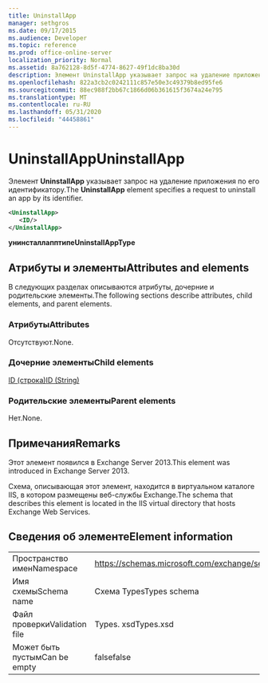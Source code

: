 ```yaml
---
title: UninstallApp
manager: sethgros
ms.date: 09/17/2015
ms.audience: Developer
ms.topic: reference
ms.prod: office-online-server
localization_priority: Normal
ms.assetid: 8a762128-8d5f-4774-8627-49f1dc8ba30d
description: Элемент UninstallApp указывает запрос на удаление приложения по его идентификатору.
ms.openlocfilehash: 822a3cb2c0242111c857e50e3c49379b8ed95fe6
ms.sourcegitcommit: 88ec988f2bb67c1866d06b361615f3674a24e795
ms.translationtype: MT
ms.contentlocale: ru-RU
ms.lasthandoff: 05/31/2020
ms.locfileid: "44458861"
---
```

# <a name="uninstallapp"></a><span data-ttu-id="b602b-103">UninstallApp</span><span class="sxs-lookup"><span data-stu-id="b602b-103">UninstallApp</span></span>

<span data-ttu-id="b602b-104">Элемент **UninstallApp** указывает запрос на удаление приложения по его идентификатору.</span><span class="sxs-lookup"><span data-stu-id="b602b-104">The **UninstallApp** element specifies a request to uninstall an app by its identifier.</span></span> 
  
```XML
<UninstallApp>
   <ID/>
</UninstallApp>
```

 <span data-ttu-id="b602b-105">**унинсталлапптипе**</span><span class="sxs-lookup"><span data-stu-id="b602b-105">**UninstallAppType**</span></span>
## <a name="attributes-and-elements"></a><span data-ttu-id="b602b-106">Атрибуты и элементы</span><span class="sxs-lookup"><span data-stu-id="b602b-106">Attributes and elements</span></span>

<span data-ttu-id="b602b-107">В следующих разделах описываются атрибуты, дочерние и родительские элементы.</span><span class="sxs-lookup"><span data-stu-id="b602b-107">The following sections describe attributes, child elements, and parent elements.</span></span>
  
### <a name="attributes"></a><span data-ttu-id="b602b-108">Атрибуты</span><span class="sxs-lookup"><span data-stu-id="b602b-108">Attributes</span></span>

<span data-ttu-id="b602b-109">Отсутствуют.</span><span class="sxs-lookup"><span data-stu-id="b602b-109">None.</span></span>
  
### <a name="child-elements"></a><span data-ttu-id="b602b-110">Дочерние элементы</span><span class="sxs-lookup"><span data-stu-id="b602b-110">Child elements</span></span>

[<span data-ttu-id="b602b-111">ID (строка)</span><span class="sxs-lookup"><span data-stu-id="b602b-111">ID (String)</span></span>](id-string.md)
  
### <a name="parent-elements"></a><span data-ttu-id="b602b-112">Родительские элементы</span><span class="sxs-lookup"><span data-stu-id="b602b-112">Parent elements</span></span>

<span data-ttu-id="b602b-113">Нет.</span><span class="sxs-lookup"><span data-stu-id="b602b-113">None.</span></span>
  
## <a name="remarks"></a><span data-ttu-id="b602b-114">Примечания</span><span class="sxs-lookup"><span data-stu-id="b602b-114">Remarks</span></span>

<span data-ttu-id="b602b-115">Этот элемент появился в Exchange Server 2013.</span><span class="sxs-lookup"><span data-stu-id="b602b-115">This element was introduced in Exchange Server 2013.</span></span>
  
<span data-ttu-id="b602b-116">Схема, описывающая этот элемент, находится в виртуальном каталоге IIS, в котором размещены веб-службы Exchange.</span><span class="sxs-lookup"><span data-stu-id="b602b-116">The schema that describes this element is located in the IIS virtual directory that hosts Exchange Web Services.</span></span>
  
## <a name="element-information"></a><span data-ttu-id="b602b-117">Сведения об элементе</span><span class="sxs-lookup"><span data-stu-id="b602b-117">Element information</span></span>

|||
|:-----|:-----|
|<span data-ttu-id="b602b-118">Пространство имен</span><span class="sxs-lookup"><span data-stu-id="b602b-118">Namespace</span></span>  <br/> |https://schemas.microsoft.com/exchange/services/2006/types  <br/> |
|<span data-ttu-id="b602b-119">Имя схемы</span><span class="sxs-lookup"><span data-stu-id="b602b-119">Schema name</span></span>  <br/> |<span data-ttu-id="b602b-120">Схема Types</span><span class="sxs-lookup"><span data-stu-id="b602b-120">Types schema</span></span>  <br/> |
|<span data-ttu-id="b602b-121">Файл проверки</span><span class="sxs-lookup"><span data-stu-id="b602b-121">Validation file</span></span>  <br/> |<span data-ttu-id="b602b-122">Types. xsd</span><span class="sxs-lookup"><span data-stu-id="b602b-122">Types.xsd</span></span>  <br/> |
|<span data-ttu-id="b602b-123">Может быть пустым</span><span class="sxs-lookup"><span data-stu-id="b602b-123">Can be empty</span></span>  <br/> |<span data-ttu-id="b602b-124">false</span><span class="sxs-lookup"><span data-stu-id="b602b-124">false</span></span>  <br/> |
   

